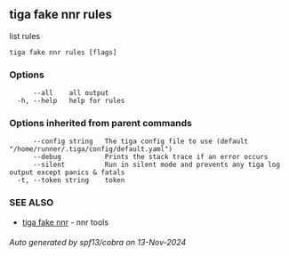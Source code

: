 ## tiga fake nnr rules

list rules

```
tiga fake nnr rules [flags]
```

### Options

```
      --all    all output
  -h, --help   help for rules
```

### Options inherited from parent commands

```
      --config string   The tiga config file to use (default "/home/runner/.tiga/config/default.yaml")
      --debug           Prints the stack trace if an error occurs
      --silent          Run in silent mode and prevents any tiga log output except panics & fatals
  -t, --token string    token
```

### SEE ALSO

* [tiga fake nnr](tiga_fake_nnr.md)	 - nnr tools

###### Auto generated by spf13/cobra on 13-Nov-2024
